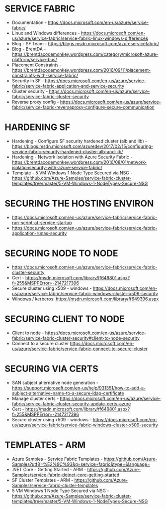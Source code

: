 # SERVICE FABRIC
* Documentation - https://docs.microsoft.com/en-us/azure/service-fabric/
* Linux and Windows differences - https://docs.microsoft.com/en-us/azure/service-fabric/service-fabric-linux-windows-differences
* Blog - SF Team - https://blogs.msdn.microsoft.com/azureservicefabric/
* Blog - BrentDA - <https://brentdacodemonkey.wordpress.com/category/microsoft-azure-platform/service-bus/>
* Placement Constraints - https://brentdacodemonkey.wordpress.com/2016/09/11/placement-constraints-with-service-fabric/
* Security in SF - https://docs.microsoft.com/en-us/azure/service-fabric/service-fabric-application-and-service-security
* Cluster security - https://docs.microsoft.com/en-us/azure/service-fabric/service-fabric-cluster-security
* Reverse proxy config - https://docs.microsoft.com/en-us/azure/service-fabric/service-fabric-reverseproxy-configure-secure-communication


# HARDENING SF
* Hardening - Configure SF security hardened cluster (alb and ilb) - https://blogs.msdn.microsoft.com/azuredev/2017/02/15/configuring-service-fabric-security-hardened-cluster-alb-and-ilb/
* Hardening - Network isolation with Azure Security Fabric - https://brentdacodemonkey.wordpress.com/2016/08/01/network-isolationsecurity-with-azure-service-fabric/
* Template - 5 VM Windows 1 Node Type Secured via NSG - https://github.com/Azure-Samples/service-fabric-cluster-templates/tree/master/5-VM-Windows-1-NodeTypes-Secure-NSG

# SECURING THE HOSTING ENVIRON
* https://docs.microsoft.com/en-us/azure/service-fabric/service-fabric-run-script-at-service-startup
* https://docs.microsoft.com/en-us/azure/service-fabric/service-fabric-application-runas-security

# SECURING NODE TO NODE
* https://docs.microsoft.com/en-us/azure/service-fabric/service-fabric-cluster-security
* Cert - https://msdn.microsoft.com/library/ff649801.aspx?f=255&MSPPError=-2147217396
* Secure cluster using x509 - windows - https://docs.microsoft.com/en-us/azure/service-fabric/service-fabric-windows-cluster-x509-security
* Windows / kerberos: https://msdn.microsoft.com/library/ff649396.aspx

# SECURING CLIENT TO NODE
* Client to node - https://docs.microsoft.com/en-us/azure/service-fabric/service-fabric-cluster-security#client-to-node-security
* Connect to a secure cluster https://docs.microsoft.com/en-us/azure/service-fabric/service-fabric-connect-to-secure-cluster

# SECURING VIA CERTS
* SAN subject atlernative node generation - https://support.microsoft.com/en-us/help/931351/how-to-add-a-subject-alternative-name-to-a-secure-ldap-certificate
* Manage cluster certs - https://docs.microsoft.com/en-us/azure/service-fabric/service-fabric-cluster-security-update-certs-azure
* Cert - https://msdn.microsoft.com/library/ff649801.aspx?f=255&MSPPError=-2147217396
* Secure cluster using x509 - windows - https://docs.microsoft.com/en-us/azure/service-fabric/service-fabric-windows-cluster-x509-security

# TEMPLATES - ARM
* Azure Samples - Service Fabric Templates - <https://github.com/Azure-Samples?utf8=%E2%9C%93&q=service+fabric&type=&language=>
* .NET Core - Getting Started - ARM - https://github.com/Azure-Samples/service-fabric-dotnet-core-getting-started
* SF Cluster Templates - ARM - https://github.com/Azure-Samples/service-fabric-cluster-templates
* 5 VM Windows 1 Node Type Secured via NSG - <https://github.com/Azure-Samples/service-fabric-cluster-templates/tree/master/5-VM-Windows-1-NodeTypes-Secure-NSG>
